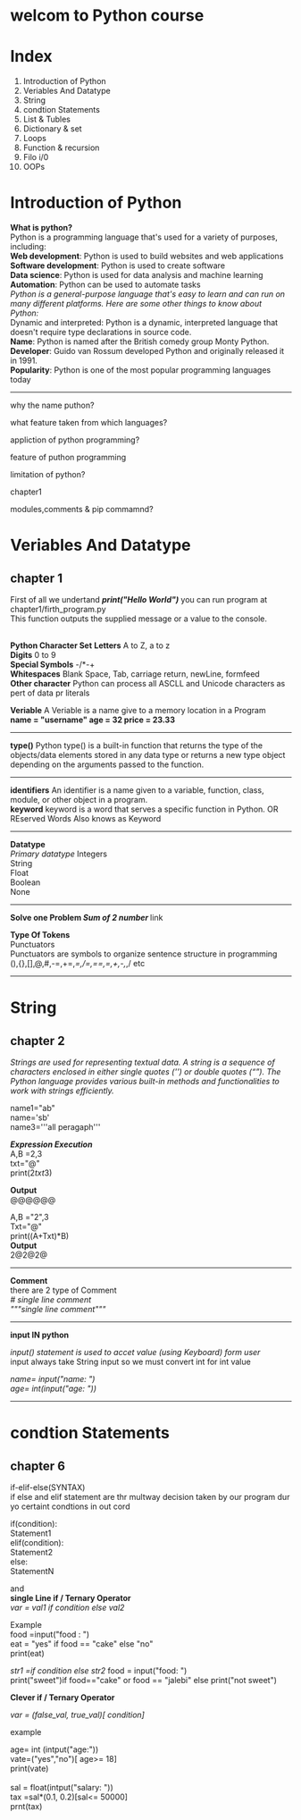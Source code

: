 # welcom to Python course 

# Index
1) Introduction of Python
2) Veriables And Datatype
3) String 
4) condtion Statements
5) List & Tubles
6) Dictionary & set
7) Loops
8) Function & recursion
9) Filo i/0
10) OOPs


# Introduction of Python

<b>What is python?</b> <br>
Python is a programming language that's used for a variety of purposes,  <br>
including:  <br>
<b>Web development</b>: Python is used to build websites and web applications  <br>
<b>Software development</b>: Python is used to create software  <br>
<b>Data science</b>: Python is used for data analysis and machine learning  <br>
<b>Automation</b>: Python can be used to automate tasks   <br>
<i>Python is a general-purpose language that's easy to learn and can run on many different platforms. Here are some other things to know about Python:</i>  <br>
Dynamic and interpreted: Python is a dynamic, interpreted language that doesn't require type declarations in source code.  <br>
<b>Name</b>: Python is named after the British comedy group Monty Python.  <br>
<b>Developer</b>: Guido van Rossum developed Python and originally released it in 1991.  <br>
<b>Popularity</b>: Python is one of the most popular programming languages today <br>
<hr>

why the name puthon?





what feature taken from which languages?



appliction of python programming?



feature of puthon programming


limitation of python?




chapter1

modules,comments & pip commamnd?



# Veriables And Datatype
## chapter 1

First of all we undertand <i><b>print("Hello World")</b></i>     you can run program at chapter1/firth_program.py <br>
This function outputs the supplied message or a value to the console.
<br>
<br>

<b>Python Character Set</b>
<b>Letters</b> A to Z, a to z <br>
<b>Digits</b>  0 to 9<br>
<b>Special Symbols</b> -/*-+<br>
<b>Whitespaces</b> Blank Space, Tab, carriage return, newLine, formfeed<br>
<b>Other character</b> Python can process all ASCLL and Unicode characters as pert of data pr literals<br>

<b>Veriable</b>
A Veriable is a name give to a memory location in a Program<br>
<b>
name = "username"
age = 32
price = 23.33
</b>
<hr>


<b>type()</b>
Python type() is a built-in function that returns the type of the objects/data elements stored in any data type or returns a new type object depending on the arguments passed to the function.<br>
<hr>

<b>identifiers</b>
An identifier is a name given to a variable, function, class, module, or other object in a program.<br>
<b>keyword</b>
keyword is a word that serves a specific function in Python. OR REserved Words Also knows as Keyword<br>
<hr>

<b>Datatype</b><br>
<i>Primary datatype</i>
Integers<br>
String<br>
Float<br>
Boolean<br>
None<br>
<hr>

<b>Solve one Problem <i>Sum of 2 number</i> </b> <a herf="chapter 1/firsth_program.py">link</a>

<b>Type Of Tokens</b><br>
Punctuators<br>
Punctuators are symbols to organize sentence structure in programming<br>
(),{},[],@,#,-=,+=,*=,/=,==,=,+,-,*,/ etc<br>
<hr>

# String 
## chapter 2
<i>Strings are used for representing textual data. A string is a sequence of characters enclosed in either single quotes ('') or double quotes (“”). The Python language provides various built-in methods and functionalities to work with strings efficiently.</i><br>

name1="ab"<br>
name='sb'<br>
name3='''all peragaph'''<br>

<b><i>Expression Execution</i></b><br>
A,B =2,3<br>
txt="@"<br>
print(2*txt*3)<br>

<b>Output</b><br>
@@@@@@<br>

A,B ="2",3<br>
Txt="@"<br>
print((A+Txt)*B)<br>
<b>Output</b><br>
2@2@2@<br>
<hr>

<b>Comment</b><br>
there are 2 type of Comment<br>
<i># single line comment</i><br>
<i>"""single line comment""" </i><br>
<hr>

<b>input IN python</b><br>

<i>input() statement is used to accet value (using Keyboard) form user</i><br>
input always take String input so we must convert int for int value<br>

<i>name= input("name: ")</i><br>
<i>age= int(input("age: "))</i><br>

<hr>

# condtion Statements

## chapter 6

if-elif-else(SYNTAX)<br>
if else and elif statement are thr multway decision taken by our program dur yo certaint condtions in out cord<br>

if(condition):<br>
    Statement1<br>
elif(condition):<br>
    Statement2<br>
else:<br>
    StatementN<br>  

and<br>
<b>single Line if / Ternary Operator</b><br>
<i> var = val1 if condition else  val2 </i>

Example<br>
food =input("food : ")<br>
eat = "yes" if food == "cake" else "no"<br>
print(eat)<br>

<i> str1 =if condition else str2 </i>
food = input("food: ")<br>
print("sweet")if food=="cake" or food == "jalebi" else print("not sweet")<br>

<b>Clever if / Ternary Operator</b><br>

<i>var = (false_val, true_val)[ condition]</i><br>

example<br>

age= int (intput("age:"))<br>
vate=("yes","no")[ age>= 18]<br>
print(vate)<br>
<br>
sal = float(intput("salary: "))<br>
tax =sal*(0.1, 0.2)[sal<= 50000]<br>
prnt(tax)
<br>


